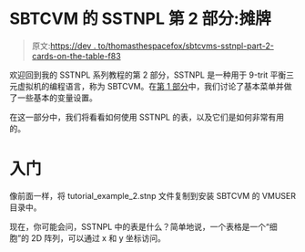 # SBTCVM 的 SSTNPL 第 2 部分:摊牌

> 原文:[https://dev . to/thomasthespacefox/sbtcvms-sstnpl-part-2-cards-on-the-table-f83](https://dev.to/thomasthespacefox/sbtcvms-sstnpl-part-2-cards-on-the-table-f83)

欢迎回到我的 SSTNPL 系列教程的第 2 部分，SSTNPL 是一种用于 9-trit 平衡三元虚拟机的编程语言，称为 SBTCVM。在[第 1 部分](https://dev.to/thomasthespacefox/sbtcvms-sstnpl-part-1-basics-3a7h)中，我们讨论了基本菜单并做了一些基本的变量设置。

在这一部分中，我们将看看如何使用 SSTNPL 的表，以及它们是如何非常有用的。

# [](#getting-started)入门

像前面一样，将 tutorial_example_2.stnp 文件复制到安装 SBTCVM 的 VMUSER 目录中。

现在，你可能会问，SSTNPL 中的表是什么？简单地说，一个表格是一个“细胞”的 2D 阵列，可以通过 x 和 y 坐标访问。